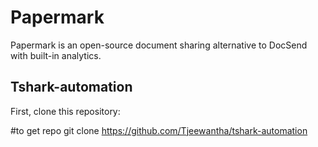 # Papermark

Papermark is an open-source document sharing alternative to DocSend with built-in analytics.

## Tshark-automation

First, clone this repository:

<!-- start:code block -->
#to get repo
git clone https://github.com/Tjeewantha/tshark-automation
<!-- end:code block -->